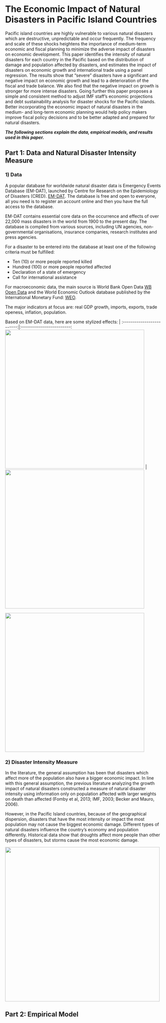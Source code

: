 # The Economic Impact of Natural Disasters in Pacific Island Countries
Pacific island countries are highly vulnerable to various natural disasters which are destructive, unpredictable and occur frequently. The frequency and scale of these shocks heightens the importance of medium-term economic and fiscal planning to minimize the adverse impact of disasters on economic development. This paper identifies the intensity of natural disasters for each country in the Pacific based on the distribution of damage and population affected by disasters, and estimates the impact of disasters on economic growth and international trade using a panel regression. The results show that “severe” disasters have a significant and negative impact on economic growth and lead to a deterioration of the fiscal and trade balance. We also find that the negative impact on growth is stronger for more intense disasters. Going further this paper proposes a simple and consistent method to adjust IMF staff’s economic projections and debt sustainability analysis for disaster shocks for the Pacific islands. Better incorporating the economic impact of natural disasters in the medium- and long-term economic planning would help policy makers improve fiscal policy decisions and to be better adapted and prepared for natural disasters.

**_The following sections explain the data, empirical models, and results used in this paper._**

## Part 1: Data and Natural Disaster Intensity Measure
### 1) Data
A popular database for worldwide natural disaster data is Emergency Events Database (EM-DAT), launched by Centre for Research on the Epidemiology of Disasters (CRED). [EM-DAT](https://www.emdat.be/). The database is free and open to everyone, all you need is to register an account online and then you have the full access to the database. 

EM-DAT contains essential core data on the occurrence and effects of over 22,000 mass disasters in the world from 1900 to the present day. The database is compiled from various sources, including UN agencies, non-governmental organisations, insurance companies, research institutes and press agencies. 

For a disaster to be entered into the database at least one of the following criteria must be fulfilled:
- Ten (10) or more people reported killed
- Hundred (100) or more people reported affected
- Declaration of a state of emergency
- Call for international assistance

For macroeconomic data, the main source is World Bank Open Data [WB Open Data](https://data.worldbank.org/) and the World Economic Outlook database published by the International Monetary Fund: [WEO](https://www.imf.org/external/pubs/ft/weo/2019/01/weodata/index.aspx).

The major indicators at focus are: real GDP growth, imports, exports, trade openess, inflation, population.

Based on EM-DAT data, here are some stylized effects:
                           |
:-------------------------:|:-------------------------:
<img src = "https://user-images.githubusercontent.com/12699202/56503486-8e580e00-64e3-11e9-8674-98cffd3080e4.jpg"  width="450"> |  <img src = "https://user-images.githubusercontent.com/12699202/56503485-8e580e00-64e3-11e9-8350-b5599d558195.jpg"  width= "450">

<img src = "https://user-images.githubusercontent.com/12699202/56503484-8e580e00-64e3-11e9-9557-b9561bc0417e.jpg"  width ="450">

### 2) Disaster Intensity Measure
In the literature, the general assumption has been that disasters which affect more of the population also have a bigger economic impact. In line with this general assumption, the previous literature analyzing the growth impact of natural disasters constructed a measure of natural disaster intensity using information only on population affected with larger weights on death than affected (Fomby et al, 2013; IMF, 2003; Becker and Mauro, 2006).

However, in the Pacific Island countries, because of the geographical dispersion, disasters that have the most intensity or impact the most population may not cause the biggest economic damage. Different types of natural disasters influence the country’s economy and population differently. Historical data show that droughts affect more people than other types of disasters, but storms cause the most economic damage. 

<img src = "https://user-images.githubusercontent.com/12699202/56671806-41ab3900-6683-11e9-90a8-b14627570254.jpg" width = "500">



## Part 2: Empirical Model





